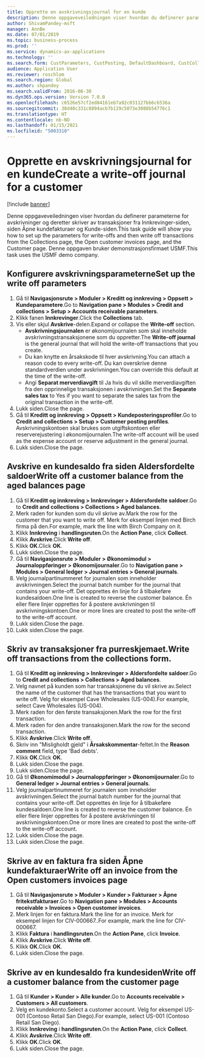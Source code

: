 ```yaml
---
title: Opprette en avskrivningsjournal for en kunde
description: Denne oppgaveveiledningen viser hvordan du definerer parameterne for avskrivninger og deretter skriver av transaksjoner fra Innkrevinger-siden, siden Åpne kundefakturaer og Kunde-siden.
author: ShivamPandey-msft
manager: AnnBe
ms.date: 07/01/2019
ms.topic: business-process
ms.prod: ''
ms.service: dynamics-ax-applications
ms.technology: ''
ms.search.form: CustParameters, CustPosting, DefaultDashboard, CustCollectionsPoolsListPage, CustWriteOff, LedgerJournalTable, LedgerJournalTransDaily, CustCollections, CustOpenInvoicesListPage, CustTable
audience: Application User
ms.reviewer: roschlom
ms.search.region: Global
ms.author: shpandey
ms.search.validFrom: 2016-06-30
ms.dyn365.ops.version: Version 7.0.0
ms.openlocfilehash: c6526e57cf2ed84161eb7a92c031127bb6c6536a
ms.sourcegitcommit: 38d40c331c8894acb7b119c5073e3088b54776c1
ms.translationtype: HT
ms.contentlocale: nb-NO
ms.lasthandoff: 01/15/2021
ms.locfileid: "5003310"
---
```

# <a name="create-a-write-off-journal-for-a-customer"></a><span data-ttu-id="93da9-103">Opprette en avskrivningsjournal for en kunde</span><span class="sxs-lookup"><span data-stu-id="93da9-103">Create a write-off journal for a customer</span></span>

[!include [banner](../../includes/banner.md)]

<span data-ttu-id="93da9-104">Denne oppgaveveiledningen viser hvordan du definerer parameterne for avskrivninger og deretter skriver av transaksjoner fra Innkrevinger-siden, siden Åpne kundefakturaer og Kunde-siden.</span><span class="sxs-lookup"><span data-stu-id="93da9-104">This task guide will show you how to set up the parameters for write-offs and then write off transactions from the Collections page, the Open customer invoices page, and the Customer page.</span></span> <span data-ttu-id="93da9-105">Denne oppgaven bruker demonstrasjonsfirmaet USMF.</span><span class="sxs-lookup"><span data-stu-id="93da9-105">This task uses the USMF demo company.</span></span>


## <a name="set-up-the-write-off-parameters"></a><span data-ttu-id="93da9-106">Konfigurere avskrivningsparameterne</span><span class="sxs-lookup"><span data-stu-id="93da9-106">Set up the write off parameters</span></span>
1. <span data-ttu-id="93da9-107">Gå til **Navigasjonsrute > Moduler > Kreditt og innkreving > Oppsett > Kundeparametere**.</span><span class="sxs-lookup"><span data-stu-id="93da9-107">Go to **Navigation pane > Modules > Credit and collections > Setup > Accounts receivable parameters**.</span></span>
2. <span data-ttu-id="93da9-108">Klikk fanen **Innkrevinger**.</span><span class="sxs-lookup"><span data-stu-id="93da9-108">Click the **Collections** tab.</span></span>
3. <span data-ttu-id="93da9-109">Vis eller skjul **Avskrive**-delen.</span><span class="sxs-lookup"><span data-stu-id="93da9-109">Expand or collapse the **Write-off** section.</span></span>
    - <span data-ttu-id="93da9-110">**Avskrivningsjournalen** er økonomijournalen som skal inneholde avskrivningstransaksjonene som du oppretter.</span><span class="sxs-lookup"><span data-stu-id="93da9-110">The **Write-off journal** is the general journal that will hold the write-off transactions that you create.</span></span>  
    - <span data-ttu-id="93da9-111">Du kan knytte en årsakskode til hver avskrivning.</span><span class="sxs-lookup"><span data-stu-id="93da9-111">You can attach a reason code to every write-off.</span></span> <span data-ttu-id="93da9-112">Du kan overskrive denne standardverdien under avskrivningen.</span><span class="sxs-lookup"><span data-stu-id="93da9-112">You can override this default at the time of the write-off.</span></span>  
    - <span data-ttu-id="93da9-113">Angi **Separat merverdiavgift** til Ja hvis du vil skille merverdiavgiften fra den opprinnelige transaksjonen i avskrivningen.</span><span class="sxs-lookup"><span data-stu-id="93da9-113">Set the **Separate sales tax** to Yes if you want to separate the sales tax from the original transaction in the write-off.</span></span>  
4. <span data-ttu-id="93da9-114">Lukk siden.</span><span class="sxs-lookup"><span data-stu-id="93da9-114">Close the page.</span></span>
5. <span data-ttu-id="93da9-115">Gå til **Kreditt og innkreving > Oppsett > Kundeposteringsprofiler**.</span><span class="sxs-lookup"><span data-stu-id="93da9-115">Go to **Credit and collections > Setup > Customer posting profiles**.</span></span> <span data-ttu-id="93da9-116">Avskrivningskontoen skal brukes som utgiftskontoen eller reserverejustering i økonomijournalen.</span><span class="sxs-lookup"><span data-stu-id="93da9-116">The write-off account will be used as the expense account or reserve adjustment in the general journal.</span></span>
6. <span data-ttu-id="93da9-117">Lukk siden.</span><span class="sxs-lookup"><span data-stu-id="93da9-117">Close the page.</span></span>

## <a name="write-off-a-customer-balance-from-the-aged-balances-page"></a><span data-ttu-id="93da9-118">Avskrive en kundesaldo fra siden Aldersfordelte saldoer</span><span class="sxs-lookup"><span data-stu-id="93da9-118">Write off a customer balance from the aged balances page</span></span>
1. <span data-ttu-id="93da9-119">Gå til **Kreditt og innkreving > Innkrevinger > Aldersfordelte saldoer**.</span><span class="sxs-lookup"><span data-stu-id="93da9-119">Go to **Credit and collections > Collections > Aged balances**.</span></span>
2. <span data-ttu-id="93da9-120">Merk raden for kunden som du vil skrive av.</span><span class="sxs-lookup"><span data-stu-id="93da9-120">Mark the row for the customer that you want to write off.</span></span> <span data-ttu-id="93da9-121">Merk for eksempel linjen med Birch firma på den.</span><span class="sxs-lookup"><span data-stu-id="93da9-121">For example, mark the line with Birch Company on it.</span></span>
3. <span data-ttu-id="93da9-122">Klikk **Innkreving** i **handlingsruten**.</span><span class="sxs-lookup"><span data-stu-id="93da9-122">On the **Action Pane**, click **Collect**.</span></span>
4. <span data-ttu-id="93da9-123">Klikk **Avskrive**.</span><span class="sxs-lookup"><span data-stu-id="93da9-123">Click **Write off**.</span></span>
5. <span data-ttu-id="93da9-124">Klikk **OK**.</span><span class="sxs-lookup"><span data-stu-id="93da9-124">Click **OK**.</span></span>
6. <span data-ttu-id="93da9-125">Lukk siden.</span><span class="sxs-lookup"><span data-stu-id="93da9-125">Close the page.</span></span>
7. <span data-ttu-id="93da9-126">Gå til **Navigasjonsrute > Moduler > Økonomimodul > Journaloppføringer > Økonomijournaler**.</span><span class="sxs-lookup"><span data-stu-id="93da9-126">Go to **Navigation pane > Modules > General ledger > Journal entries > General journals**.</span></span>
8. <span data-ttu-id="93da9-127">Velg journalpartinummeret for journalen som inneholder avskrivningen.</span><span class="sxs-lookup"><span data-stu-id="93da9-127">Select the journal batch number for the journal that contains your write-off.</span></span> <span data-ttu-id="93da9-128">Det opprettes én linje for å tilbakeføre kundesaldoen.</span><span class="sxs-lookup"><span data-stu-id="93da9-128">One line is created to reverse the customer balance.</span></span> <span data-ttu-id="93da9-129">Én eller flere linjer opprettes for å postere avskrivningen til avskrivningskontoen.</span><span class="sxs-lookup"><span data-stu-id="93da9-129">One or more lines are created to post the write-off to the write-off account.</span></span>  
9. <span data-ttu-id="93da9-130">Lukk siden.</span><span class="sxs-lookup"><span data-stu-id="93da9-130">Close the page.</span></span>
10. <span data-ttu-id="93da9-131">Lukk siden.</span><span class="sxs-lookup"><span data-stu-id="93da9-131">Close the page.</span></span>

## <a name="write-off-transactions-from-the-collections-form"></a><span data-ttu-id="93da9-132">Skriv av transaksjoner fra purreskjemaet.</span><span class="sxs-lookup"><span data-stu-id="93da9-132">Write off transactions from the collections form.</span></span>
1. <span data-ttu-id="93da9-133">Gå til **Kreditt og innkreving > Innkrevinger > Aldersfordelte saldoer**.</span><span class="sxs-lookup"><span data-stu-id="93da9-133">Go to **Credit and collections > Collections > Aged balances**.</span></span>
2. <span data-ttu-id="93da9-134">Velg navnet på kunden som har transaksjonene du vil skrive av.</span><span class="sxs-lookup"><span data-stu-id="93da9-134">Select the name of the customer that has the transactions that you want to write off.</span></span> <span data-ttu-id="93da9-135">Velg for eksempel Cave Wholesales (US-004).</span><span class="sxs-lookup"><span data-stu-id="93da9-135">For example, select Cave Wholesales (US-004).</span></span>
3. <span data-ttu-id="93da9-136">Merk raden for den første transaksjonen.</span><span class="sxs-lookup"><span data-stu-id="93da9-136">Mark the row for the first transaction.</span></span>
4. <span data-ttu-id="93da9-137">Merk raden for den andre transaksjonen.</span><span class="sxs-lookup"><span data-stu-id="93da9-137">Mark the row for the second transaction.</span></span>
5. <span data-ttu-id="93da9-138">Klikk **Avskrive**.</span><span class="sxs-lookup"><span data-stu-id="93da9-138">Click **Write off**.</span></span>
6. <span data-ttu-id="93da9-139">Skriv inn "Misligholdt gjeld" i **Årsakskommentar**-feltet.</span><span class="sxs-lookup"><span data-stu-id="93da9-139">In the **Reason comment** field, type 'Bad debts'.</span></span>
7. <span data-ttu-id="93da9-140">Klikk **OK**.</span><span class="sxs-lookup"><span data-stu-id="93da9-140">Click **OK**.</span></span>
8. <span data-ttu-id="93da9-141">Lukk siden.</span><span class="sxs-lookup"><span data-stu-id="93da9-141">Close the page.</span></span>
9. <span data-ttu-id="93da9-142">Lukk siden.</span><span class="sxs-lookup"><span data-stu-id="93da9-142">Close the page.</span></span>
10. <span data-ttu-id="93da9-143">Gå til **Økonomimodul > Journaloppføringer > Økonomijournaler**.</span><span class="sxs-lookup"><span data-stu-id="93da9-143">Go to **General ledger > Journal entries > General journals**.</span></span>
11. <span data-ttu-id="93da9-144">Velg journalpartinummeret for journalen som inneholder avskrivningen.</span><span class="sxs-lookup"><span data-stu-id="93da9-144">Select the journal batch number for the journal that contains your write-off.</span></span> <span data-ttu-id="93da9-145">Det opprettes én linje for å tilbakeføre kundesaldoen.</span><span class="sxs-lookup"><span data-stu-id="93da9-145">One line is created to reverse the customer balance.</span></span> <span data-ttu-id="93da9-146">Én eller flere linjer opprettes for å postere avskrivningen til avskrivningskontoen.</span><span class="sxs-lookup"><span data-stu-id="93da9-146">One or more lines are created to post the write-off to the write-off account.</span></span>  
12. <span data-ttu-id="93da9-147">Lukk siden.</span><span class="sxs-lookup"><span data-stu-id="93da9-147">Close the page.</span></span>
13. <span data-ttu-id="93da9-148">Lukk siden.</span><span class="sxs-lookup"><span data-stu-id="93da9-148">Close the page.</span></span>

## <a name="write-off-an-invoice-from-the-open-customers-invoices-page"></a><span data-ttu-id="93da9-149">Skrive av en faktura fra siden Åpne kundefakturaer</span><span class="sxs-lookup"><span data-stu-id="93da9-149">Write off an invoice from the Open customers invoices page</span></span>
1. <span data-ttu-id="93da9-150">Gå til **Navigasjonsrute > Moduler > Kunder > Fakturaer > Åpne fritekstfakturaer**.</span><span class="sxs-lookup"><span data-stu-id="93da9-150">Go to **Navigation pane > Modules > Accounts receivable > Invoices > Open customer invoices**.</span></span>
2. <span data-ttu-id="93da9-151">Merk linjen for en faktura.</span><span class="sxs-lookup"><span data-stu-id="93da9-151">Mark the line for an invoice.</span></span> <span data-ttu-id="93da9-152">Merk for eksempel linjen for CIV-000667..</span><span class="sxs-lookup"><span data-stu-id="93da9-152">For example, mark the line for CIV-000667.</span></span>
3. <span data-ttu-id="93da9-153">Klikk **Faktura** i **handlingsruten**.</span><span class="sxs-lookup"><span data-stu-id="93da9-153">On the **Action Pane**, click **Invoice**.</span></span>
4. <span data-ttu-id="93da9-154">Klikk **Avskrive**.</span><span class="sxs-lookup"><span data-stu-id="93da9-154">Click **Write off**.</span></span>
5. <span data-ttu-id="93da9-155">Klikk **OK**.</span><span class="sxs-lookup"><span data-stu-id="93da9-155">Click **OK**.</span></span>
6. <span data-ttu-id="93da9-156">Lukk siden.</span><span class="sxs-lookup"><span data-stu-id="93da9-156">Close the page.</span></span>

## <a name="write-off-a-customer-balance-from-the-customer-page"></a><span data-ttu-id="93da9-157">Skrive av en kundesaldo fra kundesiden</span><span class="sxs-lookup"><span data-stu-id="93da9-157">Write off a customer balance from the customer page</span></span>
1. <span data-ttu-id="93da9-158">Gå til **Kunder > Kunder > Alle kunder**.</span><span class="sxs-lookup"><span data-stu-id="93da9-158">Go to **Accounts receivable > Customers > All customers**.</span></span>
2. <span data-ttu-id="93da9-159">Velg en kundekonto.</span><span class="sxs-lookup"><span data-stu-id="93da9-159">Select a customer account.</span></span> <span data-ttu-id="93da9-160">Velg for eksempel US-001 (Contoso Retail San Diego).</span><span class="sxs-lookup"><span data-stu-id="93da9-160">For example, select US-001 (Contoso Retail San Diego).</span></span>
3. <span data-ttu-id="93da9-161">Klikk **Innkreving** i **handlingsruten**.</span><span class="sxs-lookup"><span data-stu-id="93da9-161">On the **Action Pane**, click **Collect**.</span></span>
4. <span data-ttu-id="93da9-162">Klikk **Avskrive**.</span><span class="sxs-lookup"><span data-stu-id="93da9-162">Click **Write off**.</span></span>
5. <span data-ttu-id="93da9-163">Klikk **OK**.</span><span class="sxs-lookup"><span data-stu-id="93da9-163">Click **OK**.</span></span>
6. <span data-ttu-id="93da9-164">Lukk siden.</span><span class="sxs-lookup"><span data-stu-id="93da9-164">Close the page.</span></span>

